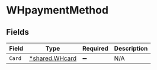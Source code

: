 # WHpaymentMethod


## Fields

| Field                                           | Type                                            | Required                                        | Description                                     |
| ----------------------------------------------- | ----------------------------------------------- | ----------------------------------------------- | ----------------------------------------------- |
| `Card`                                          | [*shared.WHcard](../../models/shared/whcard.md) | :heavy_minus_sign:                              | N/A                                             |